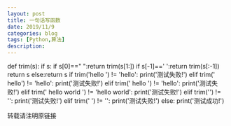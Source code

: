 ```yaml
---
layout: post
title: 一句话写函数
date: 2019/11/9
categories: blog
tags: [Python,算法]
description: 
---
```


def trim(s):
    if s:
        if s[0]==" ":return trim(s[1:])
        if s[-1]==' ':return trim(s[:-1])
        return s
    else:return s
if trim('hello  ') != 'hello':
    print('测试失败!')
elif trim('  hello') != 'hello':
    print('测试失败!')
elif trim('  hello  ') != 'hello':
    print('测试失败!')
elif trim('  hello  world  ') != 'hello  world':
    print('测试失败!')
elif trim('') != '':
    print('测试失败!')
elif trim('    ') != '':
    print('测试失败!')
else:
    print('测试成功!')

转载请注明原链接 












